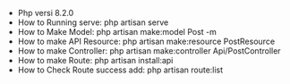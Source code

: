 - Php versi 8.2.0
- How to Running serve:
php artisan serve
- How to Make Model:
php artisan make:model Post -m
- How to make API Resource:
php artisan make:resource PostResource
- How to make Controller:
php artisan make:controller Api/PostController
- How to make Route:
php artisan install:api
- How to Check Route success add:
php artisan route:list
